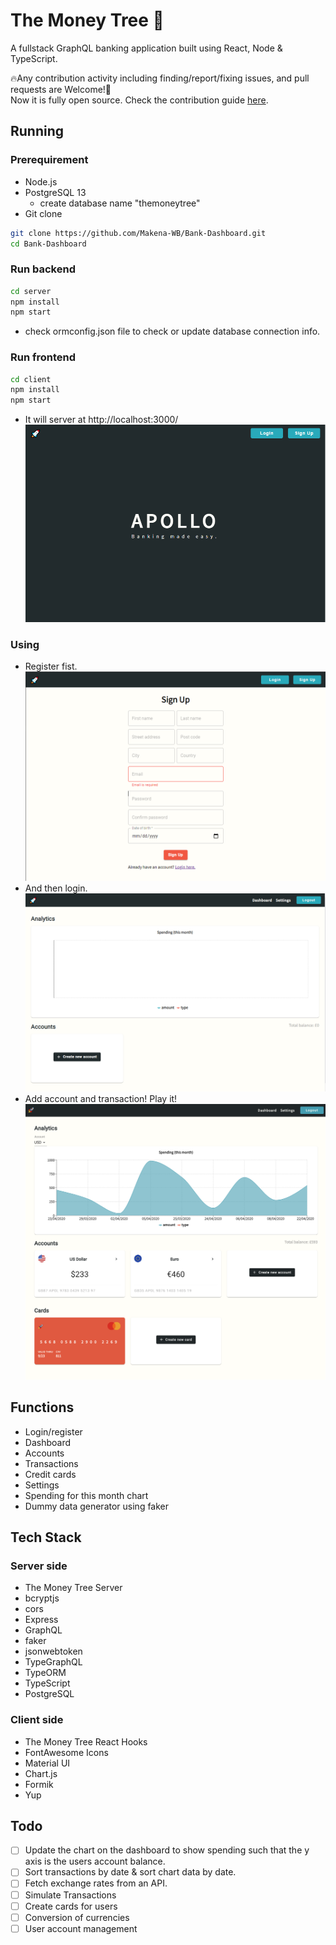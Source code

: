 # The Money Tree 🚀

A fullstack GraphQL banking application built using React, Node & TypeScript.

🔥Any contribution activity including finding/report/fixing issues, and pull requests are Welcome!👋 <br/>
Now it is fully open source. Check the contribution guide [here](CONTRIBUTING.md).

## Running

### Prerequirement
- Node.js
- PostgreSQL 13
  - create database name "themoneytree"
- Git clone
```bash
git clone https://github.com/Makena-WB/Bank-Dashboard.git
cd Bank-Dashboard
```

### Run backend
```bash
cd server
npm install
npm start
```
- check ormconfig.json file to check or update database connection info.

### Run frontend
```bash
cd client
npm install
npm start
```
- It will server at http://localhost:3000/
![dashboard](images/first.png)

### Using
- Register fist.
![dashboard](images/register.png)
- And then login.
![dashboard](images/blank.png)
- Add account and transaction! Play it!
![dashboard](images/dashboard.png)

## Functions

- Login/register
- Dashboard
- Accounts
- Transactions
- Credit cards
- Settings
- Spending for this month chart
- Dummy data generator using faker

## Tech Stack

### Server side

 - The Money Tree Server
- bcryptjs
- cors
- Express
- GraphQL
- faker
- jsonwebtoken
- TypeGraphQL
- TypeORM
- TypeScript
- PostgreSQL

### Client side

 - The Money Tree React Hooks
- FontAwesome Icons
- Material UI
- Chart.js
- Formik
- Yup

## Todo

- [ ] Update the chart on the dashboard to show spending such that the y axis is the users account balance.
- [ ] Sort transactions by date & sort chart data by date.
- [ ] Fetch exchange rates from an API.
- [ ] Simulate Transactions
- [ ] Create cards for users
- [ ] Conversion of currencies
- [ ] User account management
